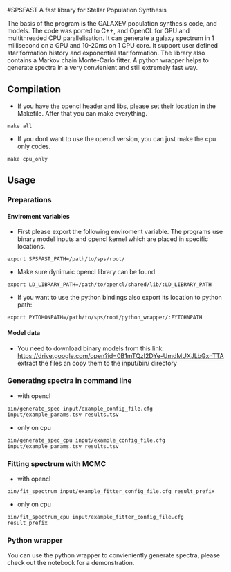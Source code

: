 #SPSFAST  A fast library for Stellar Population Synthesis

The basis of the program is the GALAXEV population synthesis code, and models. The code was ported to C++, and OpenCL for GPU and multithreaded CPU parallelisation. It can generate a galaxy spectrum in 1 millisecond on a GPU and 10-20ms on 1 CPU core. It support user defined star formation history and exponential star formation. The library also contains a Markov chain Monte-Carlo fitter. A python wrapper helps to generate spectra in a very convienient and still extremely fast way.



## Compilation

- If you have the opencl header and libs, please set their location in the Makefile. After that you can make everything.

```
make all
```

- If you dont want to use the opencl version, you can just make the cpu only codes.

```
make cpu_only
```


## Usage 


### Preparations


#### Enviroment variables

- First please export the following enviroment variable. The programs use binary model inputs and opencl kernel which are placed in specific locations.

```
export SPSFAST_PATH=/path/to/sps/root/
```

- Make sure dynimaic opencl library can be found 

```
export LD_LIBRARY_PATH=/path/to/opencl/shared/lib/:LD_LIBRARY_PATH
```

- If you want to use the python bindings also export its location to python path:

```
export PYTOHONPATH=/path/to/sps/root/python_wrapper/:PYTOHNPATH
```

#### Model data

- You need to download binary models from this link: https://drive.google.com/open?id=0B1mTQzI2DYe-UmdMUXJLbGxnTTA extract the files an copy them to the input/bin/ directory


### Generating spectra in command line

- with opencl 

```
bin/generate_spec input/example_config_file.cfg input/example_params.tsv results.tsv
```

- only on cpu

```
bin/generate_spec_cpu input/example_config_file.cfg input/example_params.tsv results.tsv
```

### Fitting spectrum with MCMC

- with opencl 

```
bin/fit_spectrum input/example_fitter_config_file.cfg result_prefix
```

- only on cpu

```
bin/fit_spectrum_cpu input/example_fitter_config_file.cfg result_prefix
```


### Python wrapper

You can use the python wrapper to convieniently generate spectra, please check out the notebook for a demonstration.


